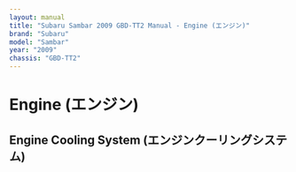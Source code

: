 ```yaml
---
layout: manual
title: "Subaru Sambar 2009 GBD-TT2 Manual - Engine (エンジン)"
brand: "Subaru"
model: "Sambar"
year: "2009"
chassis: "GBD-TT2"
---
```


# Engine (エンジン)


## Engine Cooling System (エンジンクーリングシステム)